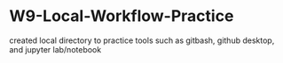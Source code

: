 # W9-Local-Workflow-Practice
created local directory to practice tools such as gitbash, github desktop, and jupyter lab/notebook
